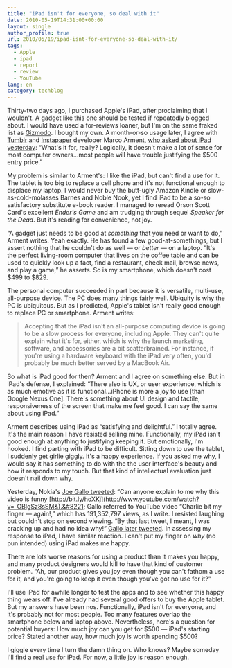 ```yaml
---
title: "iPad isn't for everyone, so deal with it"
date: 2010-05-19T14:31:00+00:00
layout: single
author_profile: true
url: 2010/05/19/ipad-isnt-for-everyone-so-deal-with-it/
tags:
  - Apple
  - ipad
  - report
  - review
  - YouTube
lang: en
category: techblog
---
```

Thirty-two days ago, I purchased Apple's iPad, after proclaiming that I wouldn't. A gadget like this one should be tested if repeatedly blogged about. I would have used a for-reviews loaner, but I'm on the same fraked list as [Gizmodo](http://www.gizmodo.com/). I bought my own. A month-or-so usage later, I agree with [Tumblr](http://tumblr.com/) and [Instapaper](http://www.instapaper.com/) developer Marco Arment, [who asked about iPad yesterday](http://www.marco.org/608396721): &#8220;What's it for, really? Logically, it doesn't make a lot of sense for most computer owners&#8230;most people will have trouble justifying the $500 entry price.&#8221; 

My problem is similar to Arment's: I like the iPad, but can't find a use for it. The tablet is too big to replace a cell phone and it's not functional enough to displace my laptop. I would never buy the butt-ugly Amazon Kindle or slow-as-cold-molasses Barnes and Noble Nook, yet I find iPad to be a so-so satisfactory substitute e-book reader. I managed to reread Orson Scott Card's excellent _Ender's Game_ and am trudging through sequel _Speaker for the Dead_. But it's reading for convenience, not joy. 

&#8220;A gadget just needs to be good at _something_ that you need or want to do,&#8221; Arment writes. Yeah exactly. He has found a few good-at-somethings, but I assert nothing that he couldn't do as well &#8212; or _better_ &#8212; on a laptop. &#8220;It's the perfect living-room computer that lives on the coffee table and can be used to quickly look up a fact, find a restaurant, check mail, browse news, and play a game,&#8221; he asserts. So is my smartphone, which doesn't cost $499 to $829. 

The personal computer succeeded in part because it is versatile, multi-use, all-purpose device. The PC does many things fairly well. Ubiquity is why the PC is ubiquitous. But as I predicted, Apple's tablet isn't really good enough to replace PC or smartphone. Arment writes: 

> Accepting that the iPad isn't an all-purpose computing device is going to be a slow process for everyone, including Apple. They can't quite explain what it's for, either, which is why the launch marketing, software, and accessories are a bit scatterbrained. For instance, if you're using a hardware keyboard with the iPad very often, you'd probably be much better served by a MacBook Air.

So what is iPad good for then? Arment and I agree on something else. But in iPad's defense, I explained: &#8220;There also is UX, or user experience, which is as much emotive as it is functional&#8230;iPhone is more a joy to use [than Google Nexus One]. There's something about UI design and tactile, responsiveness of the screen that make me feel good. I can say the same about using iPad.&#8221; 

Arment describes using iPad as &#8220;satisfying and delightful.&#8221; I totally agree. It's the main reason I have resisted selling mine. Functionally, my iPad isn't good enough at anything to justifying keeping it. But emotionally, I'm hooked. I find parting with iPad to be difficult. Sitting down to use the tablet, I suddenly get girlie giggly. It's a happy experience. If you asked me why, I would say it has something to do with the the user interface's beauty and how it responds to my touch. But that kind of intellectual evaluation just doesn't nail down why. 

Yesterday, Nokia's [Joe Gallo tweeted](https://twitter.com/JGallo02/status/14177997125): &#8220;Can anyone explain to me why this video is funny [http://bit.ly/hoXKj](http://www.youtube.com/watch?v=_OBlgSz8sSM&).&#8221; Gallo referred to YouTube video &#8220;Charlie bit my finger &#8212; again!,&#8221; which has 191,352,797 views, as I write. I resisted laughing but couldn't stop on second viewing. &#8220;By that last tweet, I meant, I was cracking up and had no idea why!&#8221; [Gallo later tweeted](https://twitter.com/JGallo02/status/14178019830). In assessing my response to iPad, I have similar reaction. I can't put my finger on _why_ (no pun intended) using iPad makes me happy. 

There are lots worse reasons for using a product than it makes you happy, and many product designers would kill to have that kind of customer problem. &#8220;Ah, our product gives you joy even though you can't fathom a use for it, and you're going to keep it even though you've got no use for it?&#8221; 

I'll use iPad for awhile longer to test the apps and to see whether this happy thing wears off. I've already had several good offers to buy the Apple tablet. But my answers have been nos. Functionally, iPad isn't for everyone, and it's probably not for most people. Too many features overlap the smartphone below and laptop above. Nevertheless, here's a question for potential buyers: How much joy can you get for $500 &#8212; iPad's starting price? Stated another way, how much joy is worth spending $500? 

I giggle every time I turn the damn thing on. Who knows? Maybe someday I'll find a real use for iPad. For now, a little joy is reason enough.